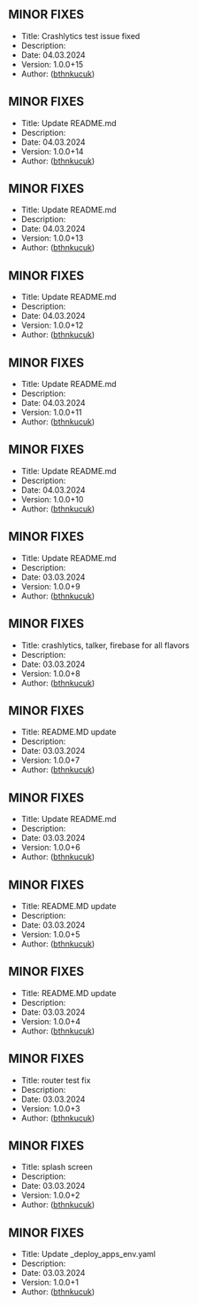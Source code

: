 ## MINOR FIXES
- Title: Crashlytics test issue fixed
- Description: 
- Date: 04.03.2024
- Version: 1.0.0+15
- Author: ([bthnkucuk](https://github.com/bthnkucuk/dementia/commit/ad2512c))

## MINOR FIXES
- Title: Update README.md
- Description: 
- Date: 04.03.2024
- Version: 1.0.0+14
- Author: ([bthnkucuk](https://github.com/bthnkucuk/dementia/commit/6b6deab))

## MINOR FIXES
- Title: Update README.md
- Description: 
- Date: 04.03.2024
- Version: 1.0.0+13
- Author: ([bthnkucuk](https://github.com/bthnkucuk/dementia/commit/7cdbd9a))

## MINOR FIXES
- Title: Update README.md
- Description: 
- Date: 04.03.2024
- Version: 1.0.0+12
- Author: ([bthnkucuk](https://github.com/bthnkucuk/dementia/commit/efa4244))

## MINOR FIXES
- Title: Update README.md
- Description: 
- Date: 04.03.2024
- Version: 1.0.0+11
- Author: ([bthnkucuk](https://github.com/bthnkucuk/dementia/commit/244ebb6))

## MINOR FIXES
- Title: Update README.md
- Description: 
- Date: 04.03.2024
- Version: 1.0.0+10
- Author: ([bthnkucuk](https://github.com/bthnkucuk/dementia/commit/dc7a632))

## MINOR FIXES
- Title: Update README.md
- Description: 
- Date: 03.03.2024
- Version: 1.0.0+9
- Author: ([bthnkucuk](https://github.com/bthnkucuk/dementia/commit/39d4592))

## MINOR FIXES
- Title: crashlytics, talker, firebase for all flavors
- Description: 
- Date: 03.03.2024
- Version: 1.0.0+8
- Author: ([bthnkucuk](https://github.com/bthnkucuk/dementia/commit/b402dbd))

## MINOR FIXES
- Title: README.MD update
- Description: 
- Date: 03.03.2024
- Version: 1.0.0+7
- Author: ([bthnkucuk](https://github.com/bthnkucuk/dementia/commit/8627eb9))

## MINOR FIXES
- Title: Update README.md
- Description: 
- Date: 03.03.2024
- Version: 1.0.0+6
- Author: ([bthnkucuk](https://github.com/bthnkucuk/dementia/commit/f7034e4))

## MINOR FIXES
- Title: README.MD update
- Description: 
- Date: 03.03.2024
- Version: 1.0.0+5
- Author: ([bthnkucuk](https://github.com/bthnkucuk/dementia/commit/2b89995))

## MINOR FIXES
- Title: README.MD update
- Description: 
- Date: 03.03.2024
- Version: 1.0.0+4
- Author: ([bthnkucuk](https://github.com/bthnkucuk/dementia/commit/e31dcc4))

## MINOR FIXES
- Title: router test fix
- Description: 
- Date: 03.03.2024
- Version: 1.0.0+3
- Author: ([bthnkucuk](https://github.com/bthnkucuk/dementia/commit/7499c23))

## MINOR FIXES
- Title: splash screen
- Description: 
- Date: 03.03.2024
- Version: 1.0.0+2
- Author: ([bthnkucuk](https://github.com/bthnkucuk/dementia/commit/dcaa776))

## MINOR FIXES
- Title: Update _deploy_apps_env.yaml
- Description: 
- Date: 03.03.2024
- Version: 1.0.0+1
- Author: ([bthnkucuk](https://github.com/bthnkucuk/dementia/commit/b0265fb))
